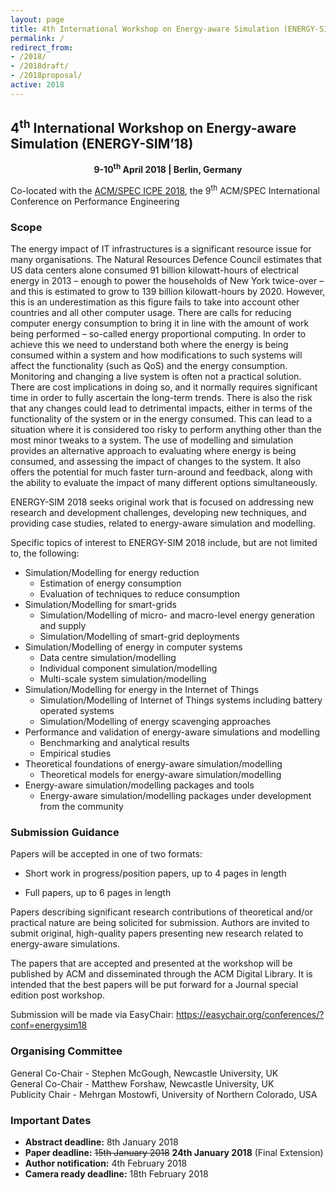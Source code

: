 ```yaml
---
layout: page
title: 4th International Workshop on Energy-aware Simulation (ENERGY-SIM’18)
permalink: /
redirect_from: 
- /2018/
- /2018draft/
- /2018proposal/
active: 2018
---
```


## 4<sup>th</sup> International Workshop on Energy-aware Simulation (ENERGY-SIM’18)
<div style="text-align:center"><strong>9-10<sup>th</sup> April 2018 | Berlin, Germany</strong></div>

Co-located with the [ACM/SPEC ICPE 2018](https://icpe2018.spec.org/), the 9<sup>th</sup> ACM/SPEC International Conference on Performance Engineering

<!--<img align="none" height="80" src="https://gallery.mailchimp.com/e142f1706795c82a6cbbf2142/images/3bef7981-6b4f-45d7-a03d-447e95e6c72b.png" style="width: 80px; height: 80px; margin: 0px;" width="80px" />
<p><strong>Sponsored by ACM (Pending)</strong></p>
<p><strong>In-cooperation with IEEE IEEE Technical Committee on Green Communications & Computing (TCGCC) (Pending)</strong></p>-->

<!--The 2<sup>nd</sup> International Workshop on Energy-aware Simulation (ENERGY-SIM’17) will be co-located with the ACM International Conference on Future Energy Systems ([ACM e-Energy 2016](http://conferences.sigcomm.org/eenergy/2016)).-->

### Scope
The energy impact of IT infrastructures is a significant resource issue for many organisations. The Natural Resources Defence Council estimates that US data centers alone consumed 91 billion kilowatt-hours of electrical energy in 2013 – enough to power the households of New York twice-over – and this is estimated to grow to 139 billion kilowatt-hours by 2020. However, this is an underestimation as this figure fails to take into account other countries and all other computer usage. There are calls for reducing computer energy consumption to bring it in line with the amount of work being performed – so-called energy proportional computing. In order to achieve this we need to understand both where the energy is being consumed within a system and how modifications to such systems will affect the functionality (such as QoS) and the energy consumption. Monitoring and changing a live system is often not a practical solution. There are cost implications in doing so, and it normally requires significant time in order to fully ascertain the long-term trends. There is also the risk that any changes could lead to detrimental impacts, either in terms of the functionality of the system or in the energy consumed. This can lead to a situation where it is considered too risky to perform anything other than the most minor tweaks to a system. The use of modelling and simulation provides an alternative approach to evaluating where energy is being consumed, and assessing the impact of changes to the system. It also offers the potential for much faster turn-around and feedback, along with the ability to evaluate the impact of many different options simultaneously.
 
ENERGY-SIM 2018 seeks original work that is focused on addressing new research and development challenges, developing new techniques, and providing case studies, related to energy-aware simulation and modelling.
 
Specific topics of interest to ENERGY-SIM 2018 include, but are not limited to, the following:

- Simulation/Modelling for energy reduction
    - Estimation of energy consumption
    - Evaluation of techniques to reduce consumption
- Simulation/Modelling for smart-grids
    - Simulation/Modelling of micro- and macro-level energy generation and supply
    - Simulation/Modelling of smart-grid deployments
- Simulation/Modelling of energy in computer systems
    - Data centre simulation/modelling
    - Individual component simulation/modelling
    - Multi-scale system simulation/modelling
- Simulation/Modelling for energy in the Internet of Things
    - Simulation/Modelling of Internet of Things systems including battery operated systems
    - Simulation/Modelling of energy scavenging approaches
- Performance and validation of energy-aware simulations and modelling
    - Benchmarking and analytical results
    - Empirical studies
- Theoretical foundations of energy-aware simulation/modelling
    - Theoretical models for energy-aware simulation/modelling
- Energy-aware simulation/modelling packages and tools
    - Energy-aware simulation/modelling packages under development from the community

### Submission Guidance
Papers will be accepted in one of two formats:

- Short work in progress/position papers, up to 4 pages in length

- Full papers, up to 6 pages in length

Papers describing significant research contributions of theoretical and/or practical nature are being solicited for submission. Authors are invited to submit original, high-quality papers presenting new research related to energy-aware simulations.

The papers that are accepted and presented at the workshop will be published by ACM and disseminated through the ACM Digital Library. It is intended that the best papers will be put forward for a Journal special edition post workshop.

<!--Workshop papers are expected to use the "sig-alternate-05-2015.cls" template for the ACM format that is available at the following link: <a href="http://www.acm.org/publications/proceedings-template-16dec2016 -->

Submission will be made via EasyChair: <a href="https://easychair.org/conferences/?conf=energysim18" target="_blank">https://easychair.org/conferences/?conf=energysim18</a>

### Organising Committee
General Co-Chair - Stephen McGough, Newcastle University, UK<br/> 
General Co-Chair - Matthew Forshaw, Newcastle University, UK<br/>
Publicity Chair - Mehrgan Mostowfi, University of Northern Colorado, USA

### Important Dates
- <strong>Abstract deadline:</strong> 8th January 2018
- <strong>Paper deadline:</strong> <s>15th January 2018</s> <strong>24th January 2018</strong> (Final Extension)
- <strong>Author notification:</strong> 4th February 2018
- <strong>Camera ready deadline:</strong> 18th February 2018
<!--- <strong>Workshop:</strong> TBC-->
